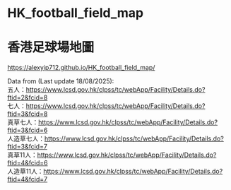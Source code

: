# HK_football_field_map
# 香港足球場地圖
https://alexyip712.github.io/HK_football_field_map/

Data from (Last update 18/08/2025): <br>
五人：https://www.lcsd.gov.hk/clpss/tc/webApp/Facility/Details.do?ftid=2&fcid=8<br>
七人：https://www.lcsd.gov.hk/clpss/tc/webApp/Facility/Details.do?ftid=3&fcid=8<br>
真草七人：https://www.lcsd.gov.hk/clpss/tc/webApp/Facility/Details.do?ftid=3&fcid=6<br>
人造草七人：https://www.lcsd.gov.hk/clpss/tc/webApp/Facility/Details.do?ftid=3&fcid=7<br>
真草11人：https://www.lcsd.gov.hk/clpss/tc/webApp/Facility/Details.do?ftid=4&fcid=6<br>
人造草11人：https://www.lcsd.gov.hk/clpss/tc/webApp/Facility/Details.do?ftid=4&fcid=7<br>
